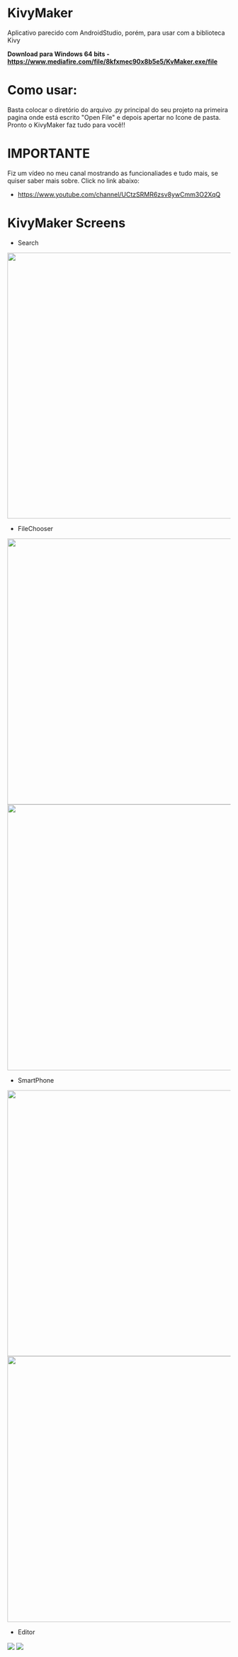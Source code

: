﻿# KivyMaker
Aplicativo parecido com AndroidStudio, porém, para usar com a 
biblioteca Kivy

**Download para Windows 64 bits - https://www.mediafire.com/file/8kfxmec90x8b5e5/KvMaker.exe/file**

# Como usar:
Basta colocar o diretório do arquivo .py principal do seu projeto
na primeira pagina onde está escrito "Open File" e depois apertar
no Icone de pasta. Pronto o KivyMaker faz tudo para você!!

# IMPORTANTE
Fiz um vídeo no meu canal mostrando as funcionaliades e tudo mais,
se quiser saber mais sobre. Click no link abaixo:
 - https://www.youtube.com/channel/UCtzSRMR6zsv8ywCmm3O2XqQ

# KivyMaker Screens

 - Search
<img src="examples/1.jpg" align="center" height="600">


 - FileChooser
<div>
 <img src="examples/2.jpg" align="center" height="600">
 <img src="examples/3.jpg" align="center" height="600">
</div>


 - SmartPhone
<div>
 <img src="examples/4.jpg" align="center" height="600">
 <img src="examples/5.jpg" align="center" height="600">
</div>


 - Editor

<img src="examples/6.jpg" align="center">
<img src="examples/7.jpg" align="center">

